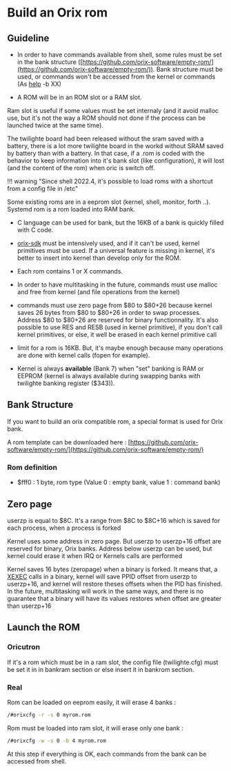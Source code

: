 # Build an Orix rom

## Guideline

* In order to have commands available from shell, some rules must be set in the bank structure ([https://github.com/orix-software/empty-rom/](https://github.com/orix-software/empty-rom/)). Bank structure must be used, or commands won't be accessed from the kernel or commands (As [help](/commands/help) -b XX)

* A ROM will be in an ROM slot or a RAM slot.

Ram slot is useful if some values must be set internaly (and it avoid malloc use, but it's not the way a ROM should not done if the process can be launched twice at the same time).

The twilighte board had been released without the sram saved with a battery, there is a lot more twilighte board in the workd without SRAM saved by battery than with a battery. In that case, if a .rom is coded with the behavior to keep information into it's bank slot (like configuration), it will lost (and the content of the rom) when oric is switch off.

!!! warning "Since shell 2022.4, it's possible to load roms with a shortcut from a config file in /etc"

Some existing roms are in a eeprom slot (kernel, shell, monitor, forth ..). Systemd rom is a rom loaded into RAM bank.

* C language can be used for bank, but the 16KB of a bank is quickly filled with C code.

* [orix-sdk](/developer_manual/orixsdk_macros/overview/) must be intensively used, and if it can't be used, kernel primitives must be used. If a universal feature is missing in kernel, it's better to insert into kernel than develop only for the ROM.

* Each rom contains 1 or X commands.

* In order to have multitasking in the future, commands must use malloc and free from kernel (and file operations from the kernel)

* commands must use zero page from $80 to $80+26 because kernel saves 26 bytes from $80 to $80+26 in order to swap processes. Address $80 to $80+26 are reserved for binary functionnality. It's also possible to use RES and RESB (used in kernel primitive), if you don't call kernel primitives, or else, it well be erased in each kernel primitive call

* limit for a rom is 16KB. But, it's maybe enough because many operations are done with kernel calls (fopen for example).

* Kernel is always **available** (Bank 7) when "set" banking is RAM or EEPROM  (kernel is always available during swapping banks with twilighte banking register ($343)).

## Bank Structure

If you want to build an orix compatible rom, a special format is used for Orix bank.

A rom template can be downloaded here : [https://github.com/orix-software/empty-rom/](https://github.com/orix-software/empty-rom/)

### Rom definition

* $fff0 : 1 byte, rom type (Value 0 : empty bank, value 1 : command bank)

## Zero page

userzp is equal to $8C. It's a range from $8C to $8C+16 which is saved for each process, when a process is forked

Kernel uses some address in zero page. But userzp to userzp+16 offset are reserved for binary, Orix banks. Address below userzp can be used, but kernel could erase it when IRQ or Kernels calls are performed

Kernel saves 16 bytes (zeropage) when a binary is forked. It means that, a [XEXEC](/developer_manual/kernel/primitives/xexec) calls in a binary, kernel will save PPID offset from userzp to userzp+16, and kernel will restore theses offsets when the PID has finished. In the future, multitasking will work in the same ways, and there is no guarantee that a binary will have its values restores when offset are greater than userzp+16

## Launch the ROM

### Oricutron

If it's a rom which must be in a ram slot, the config file (twilighte.cfg) must be set it in in bankram section or else insert it in bankrom section.

### Real

Rom can be loaded on eeprom easily, it will erase 4 banks :

``` bash
/#orixcfg -r -s 0 myrom.rom
```

Rom must be loaded into ram slot, it will erase only one bank :

``` bash
/#orixcfg -w -s 0 -b 4 myrom.rom
```

At this step if everything is OK, each commands from the bank can be accessed from shell.
